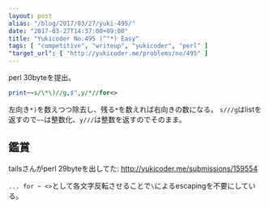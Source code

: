 ```yaml
---
layout: post
alias: "/blog/2017/03/27/yuki-495/"
date: "2017-03-27T14:37:00+09:00"
title: "Yukicoder No.495 (^^*) Easy"
tags: [ "competitive", "writeup", "yukicoder", "perl" ]
"target_url": [ "http://yukicoder.me/problems/no/495" ]
---
```


perl $30$byteを提出。

``` perl
print~~s/\*\)//g,$",y/*//for<>
```

左向き`*)`を数えつつ除去し、残る`*`を数えれば右向きの数になる。
`s///g`はlistを返すので`~~`は整数化、`y///`は整数を返すのでそのまま。

## 鑑賞

tailsさんがperl $29$byteを出してた: <http://yukicoder.me/submissions/159554>

`... for ~ <>`として各文字反転させることで`\`によるescapingを不要にしている。

